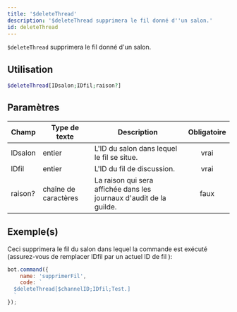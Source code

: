 ```yaml
---
title: '$deleteThread'
description: '$deleteThread supprimera le fil donné d''un salon.'
id: deleteThread
---
```


`$deleteThread` supprimera le fil donné d'un salon.

## Utilisation

```php
$deleteThread[IDsalon;IDfil;raison?]
```

## Paramètres

| Champ   | Type de texte        | Description                                                         | Obligatoire |
| ------- | -------------------- | ------------------------------------------------------------------- |:-----------:|
| IDsalon | entier               | L'ID du salon dans lequel le fil se situe.                          |    vrai     |
| IDfil   | entier               | L'ID du fil de discussion.                                          |    vrai     |
| raison? | chaîne de caractères | La raison qui sera affichée dans les journaux d'audit de la guilde. |    faux     |

## Exemple(s)

Ceci supprimera le fil du salon dans lequel la commande est exécuté (assurez-vous de remplacer IDfil par un actuel ID de fil ):

```javascript
bot.command({
    name: 'supprimerFil',
    code: `
  $deleteThread[$channelID;IDfil;Test.]
  `
});
```
